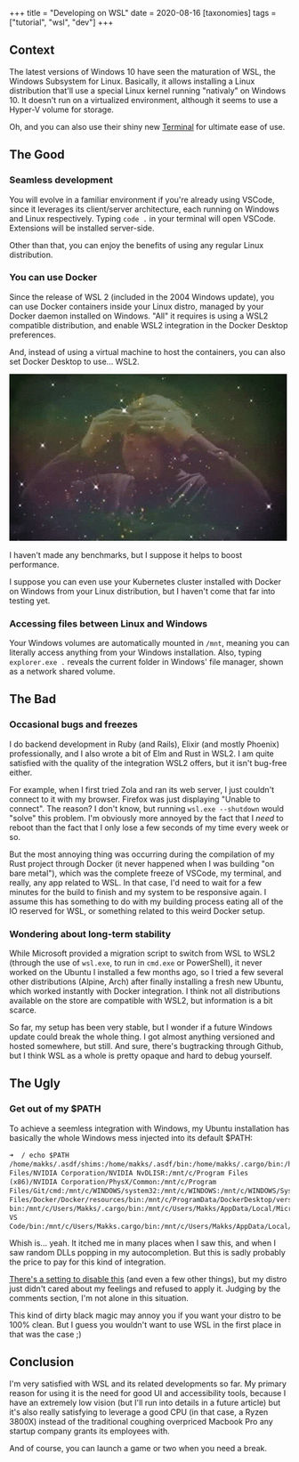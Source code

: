 +++
title = "Developing on WSL"
date = 2020-08-16
[taxonomies]
tags = ["tutorial", "wsl", "dev"]
+++

## Context

The latest versions of Windows 10 have seen the maturation of WSL, the Windows Subsystem for Linux. Basically, it allows installing a Linux distribution that'll use a special Linux kernel running "nativaly" on Windows 10. It doesn't run on a virtualized environment, although it seems to use a Hyper-V volume for storage.

Oh, and you can also use their shiny new [Terminal][0] for ultimate ease of use.

## The Good

### Seamless development

You will evolve in a familiar environment if you're already using VSCode, since it leverages its client/server architecture, each running on Windows and Linux respectively. Typing `code .` in your terminal will open VSCode. Extensions will be installed server-side.

Other than that, you can enjoy the benefits of using any regular Linux distribution.

### You can use Docker

Since the release of WSL 2 (included in the 2004 Windows update), you can use Docker containers inside your Linux distro, managed by your Docker daemon installed on Windows. "All" it requires is using a WSL2 compatible distribution, and enable WSL2 integration in the Docker Desktop preferences.

And, instead of using a virtual machine to host the containers, you can also set Docker Desktop to use... WSL2.

![Brain explosion](/assets/memes/brain_explosion.gif "Brain explosion")

I haven't made any benchmarks, but I suppose it helps to boost performance.

I suppose you can even use your Kubernetes cluster installed with Docker on Windows from your Linux distribution, but I haven't come that far into testing yet.

### Accessing files between Linux and Windows

Your Windows volumes are automatically mounted in `/mnt`, meaning you can literally access anything from your Windows installation. Also, typing `explorer.exe .` reveals the current folder in Windows' file manager, shown as a network shared volume.

## The Bad

### Occasional bugs and freezes

I do backend development in Ruby (and Rails), Elixir (and mostly Phoenix) professionally, and I also wrote a bit of Elm and Rust in WSL2. I am quite satisfied with the quality of the integration WSL2 offers, but it isn't bug-free either.

For example, when I first tried Zola and ran its web server, I just couldn't connect to it with my browser. Firefox was just displaying "Unable to connect". The reason? I don't know, but running `wsl.exe --shutdown` would "solve" this problem. I'm obviously more annoyed by the fact that I _need_ to reboot than the fact that I only lose a few seconds of my time every week or so.

But the most annoying thing was occurring during the compilation of my Rust project through Docker (it never happened when I was building "on bare metal"), which was the complete freeze of VSCode, my terminal, and really, any app related to WSL. In that case, I'd need to wait for a few minutes for the build to finish and my system to be responsive again. I assume this has something to do with my building process eating all of the IO reserved for WSL, or something related to this weird Docker setup.

### Wondering about long-term stability

While Microsoft provided a migration script to switch from WSL to WSL2 (through the use of `wsl.exe`, to run in `cmd.exe` or PowerShell), it never worked on the Ubuntu I installed a few months ago, so I tried a few several other distributions (Alpine, Arch) after finally installing a fresh new Ubuntu, which worked instantly with Docker integration. I think not all distributions available on the store are compatible with WSL2, but information is a bit scarce.

So far, my setup has been very stable, but I wonder if a future Windows update could break the whole thing. I got almost anything versioned and hosted somewhere, but still.
And sure, there's bugtracking through Github, but I think WSL as a whole is pretty opaque and hard to debug yourself.

## The Ugly

### Get out of my $PATH

To achieve a seemless integration with Windows, my Ubuntu installation has basically the whole Windows mess injected into its default $PATH:

```
➜  / echo $PATH
/home/makks/.asdf/shims:/home/makks/.asdf/bin:/home/makks/.cargo/bin:/home/makks/bin:/usr/local/sbin:/usr/local/bin:/usr/sbin:/usr/bin:/sbin:/bin:/usr/games:/usr/local/games:/mnt/c/Windows/system32:/mnt/c/Windows:/mnt/c/Windows/System32/Wbem:/mnt/c/Windows/System32/WindowsPowerShell/v1.0/:/mnt/c/Windows/System32/OpenSSH/:/mnt/c/Program Files/NVIDIA Corporation/NVIDIA NvDLISR:/mnt/c/Program Files (x86)/NVIDIA Corporation/PhysX/Common:/mnt/c/Program Files/Git/cmd:/mnt/c/WINDOWS/system32:/mnt/c/WINDOWS:/mnt/c/WINDOWS/System32/Wbem:/mnt/c/WINDOWS/System32/WindowsPowerShell/v1.0/:/mnt/c/WINDOWS/System32/OpenSSH/:/mnt/c/Program Files/Docker/Docker/resources/bin:/mnt/c/ProgramData/DockerDesktop/version-bin:/mnt/c/Users/Makks/.cargo/bin:/mnt/c/Users/Makks/AppData/Local/Microsoft/WindowsApps:/mnt/c/Users/Makks/AppData/Local/Programs/Microsoft VS Code/bin:/mnt/c/Users/Makks.cargo/bin:/mnt/c/Users/Makks/AppData/Local/GitHubDesktop/bin:/mnt/c/Users/Makks/AppData/Local/Microsoft/WindowsApps
```

Whish is... yeah. It itched me in many places when I saw this, and when I saw random DLLs popping in my autocompletion. But this is sadly probably the price to pay for this kind of integration.

[There's a setting to disable this][1] (and even a few other things), but my distro just didn't cared about my feelings and refused to apply it. Judging by the comments section, I'm not alone in this situation.

This kind of dirty black magic may annoy you if you want your distro to be 100% clean. But I guess you wouldn't want to use WSL in the first place in that was the case ;)

## Conclusion

I'm very satisfied with WSL and its related developments so far. My primary reason for using it is the need for good UI and accessibility tools, because I have an extremely low vision (but I'll run into details in a future article) but it's also really satisfying to leverage a good CPU (in that case, a Ryzen 3800X) instead of the traditional coughing overpriced Macbook Pro any startup company grants its employees with.

And of course, you can launch a game or two when you need a break.

[0]: https://github.com/microsoft/terminal
[1]: https://devblogs.microsoft.com/commandline/automatically-configuring-wsl/
